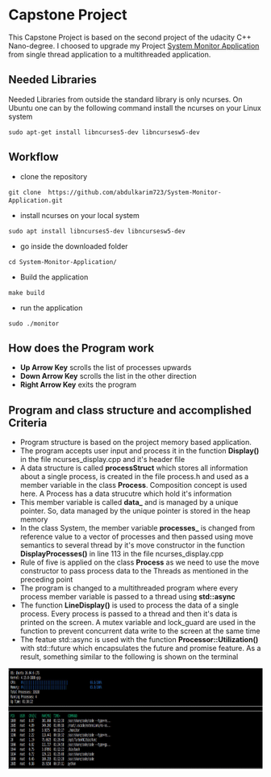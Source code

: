 # Capstone Project

This Capstone Project is based on the second project of the udacity C++ Nano-degree. I choosed to upgrade my Project [System Monitor Application](https://github.com/abdulkarim723/System-Monitor-Application/tree/e6e802dda9ae2f244970a3340c1784b6703570ba) from single thread application to a multithreaded application.

## Needed Libraries

Needed Libraries from outside the standard library is only ncurses. On Ubuntu one can by the following command install the ncurses on your Linux system
```
sudo apt-get install libncurses5-dev libncursesw5-dev
```
## Workflow
- clone the repository  
```
git clone  https://github.com/abdulkarim723/System-Monitor-Application.git  
```
- install ncurses on your local system  
```
sudo apt install libncurses5-dev libncursesw5-dev
```
- go inside the downloaded folder  
```
cd System-Monitor-Application/
```
- Build the application  
```
make build
```
- run the application  
```
sudo ./monitor
```

## How does the Program work
- **Up Arrow Key** scrolls the list of processes upwards
- **Down Arrow Key** scrolls the list in the other direction
- **Right Arrow Key** exits the program

## Program and class structure and accomplished Criteria
- Program structure is based on the project memory based application. 
- The program accepts user input and process it in the function **Display()** in the file ncurses_display.cpp and it's header file
- A data structure is called **processStruct** which stores all information about a single process, is created in the file process.h and used as a member variable in the class **Process**. Composition concept is used here. A Process has a data strucutre which hold it's information
- This member variable is called **data_** and is managed by a unique pointer. So, data managed by the unique pointer is stored in the heap memory 
- In the class System, the member variable **processes_** is changed from reference value to a vector of processes and then passed using move semantics to several thread by it's move constructor in the function **DisplayProcesses()** in line 113 in the file ncurses_display.cpp
- Rule of five is applied on the class **Process** as we need to use the move constructor to pass process data to the Threads as mentioned in the preceding point
- The program is changed to a multithreaded program where every process member variable is passed to a thread using **std::async**
- The function **LineDisplay()** is used to process the data of a single process. Every process is passed to a thread and then it's data is printed on the screen. A mutex variable and lock_guard are used in the function to prevent concurrent data write to the screen at the same time 
- The featue std::async is used with the function **Processor::Utilization()** with std::future which encapsulates the future and promise feature.
As a result, something similar to the following is shown on the terminal
<img src="monitor_.png" width="800" height="200" />
